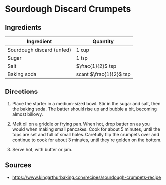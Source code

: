 # Sourdough Discard Crumpets

## Ingredients

| Ingredient | Quantity |
| --- | --- |
| Sourdough discard (unfed) | 1 cup |
| Sugar | 1 tsp |
| Salt | $\frac{1}{2}$ tsp |
| Baking soda | scant $\frac{1}{2}$ tsp |

## Directions

1. Place the starter in a medium-sized bowl. Stir in the sugar and salt, 
   then the baking soda. The batter should rise up and bubble a bit, 
   becoming almost billowy.

2. Melt oil on a griddle or frying pan. When hot, drop batter on as you would
   when making small pancakes. Cook for about 5 minutes, until the tops are set 
   and full of small holes. Carefully flip the crumpets over and continue to 
   cook for about 3 minutes, until they're golden on the bottom. 

3. Serve hot, with butter or jam.

## Sources

- https://www.kingarthurbaking.com/recipes/sourdough-crumpets-recipe

